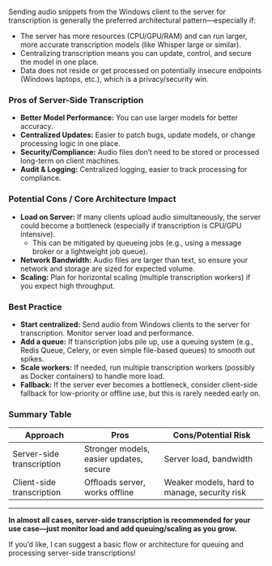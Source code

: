 Sending audio snippets from the Windows client to the server for transcription is generally the preferred architectural pattern—especially if:

- The server has more resources (CPU/GPU/RAM) and can run larger, more accurate transcription models (like Whisper large or similar).
- Centralizing transcription means you can update, control, and secure the model in one place.
- Data does not reside or get processed on potentially insecure endpoints (Windows laptops, etc.), which is a privacy/security win.

### **Pros of Server-Side Transcription**
- **Better Model Performance:** You can use larger models for better accuracy.
- **Centralized Updates:** Easier to patch bugs, update models, or change processing logic in one place.
- **Security/Compliance:** Audio files don’t need to be stored or processed long-term on client machines.
- **Audit & Logging:** Centralized logging, easier to track processing for compliance.

### **Potential Cons / Core Architecture Impact**
- **Load on Server:** If many clients upload audio simultaneously, the server could become a bottleneck (especially if transcription is CPU/GPU intensive).
    - This can be mitigated by queueing jobs (e.g., using a message broker or a lightweight job queue).
- **Network Bandwidth:** Audio files are larger than text, so ensure your network and storage are sized for expected volume.
- **Scaling:** Plan for horizontal scaling (multiple transcription workers) if you expect high throughput.

### **Best Practice**
- **Start centralized:** Send audio from Windows clients to the server for transcription. Monitor server load and performance.
- **Add a queue:** If transcription jobs pile up, use a queuing system (e.g., Redis Queue, Celery, or even simple file-based queues) to smooth out spikes.
- **Scale workers:** If needed, run multiple transcription workers (possibly as Docker containers) to handle more load.
- **Fallback:** If the server ever becomes a bottleneck, consider client-side fallback for low-priority or offline use, but this is rarely needed early on.

### **Summary Table**

| Approach                | Pros                              | Cons/Potential Risk       |
|-------------------------|-----------------------------------|--------------------------|
| Server-side transcription | Stronger models, easier updates, secure | Server load, bandwidth   |
| Client-side transcription | Offloads server, works offline      | Weaker models, hard to manage, security risk|

---

**In almost all cases, server-side transcription is recommended for your use case—just monitor load and add queuing/scaling as you grow.**

If you’d like, I can suggest a basic flow or architecture for queuing and processing server-side transcriptions!
